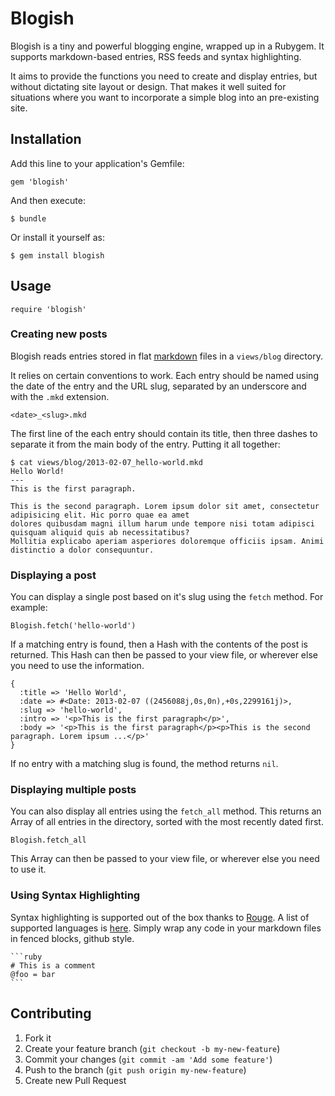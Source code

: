 # Blogish

Blogish is a tiny and powerful blogging engine, wrapped up in a Rubygem. It supports markdown-based entries, RSS feeds and syntax highlighting.

It aims to provide the functions you need to create and display entries, but without dictating site layout or design. That makes it well suited for situations where you want to incorporate a simple blog into an pre-existing site.

## Installation

Add this line to your application's Gemfile:

    gem 'blogish'

And then execute:

    $ bundle

Or install it yourself as:

    $ gem install blogish

## Usage

```
require 'blogish'
```

### Creating new posts

Blogish reads entries stored in flat [markdown](http://daringfireball.net/projects/markdown/) files in a `views/blog` directory.

It relies on certain conventions to work. Each entry should be named using the date of the entry and the URL slug, separated by an underscore and with the `.mkd` extension.

```
<date>_<slug>.mkd
```

The first line of the each entry should contain its title, then three dashes to separate it from the main body of the entry. Putting it all together:

```
$ cat views/blog/2013-02-07_hello-world.mkd
Hello World!
---
This is the first paragraph.

This is the second paragraph. Lorem ipsum dolor sit amet, consectetur adipisicing elit. Hic porro quae ea amet 
dolores quibusdam magni illum harum unde tempore nisi totam adipisci quisquam aliquid quis ab necessitatibus? 
Mollitia explicabo aperiam asperiores doloremque officiis ipsam. Animi distinctio a dolor consequuntur.
```

### Displaying a post

You can display a single post based on it's slug using the `fetch` method. For example:

```
Blogish.fetch('hello-world')
```

If a matching entry is found, then a Hash with the contents of the post is returned. This Hash can then be passed to your view file, or wherever else you need to use the information.

```
{
  :title => 'Hello World',
  :date => #<Date: 2013-02-07 ((2456088j,0s,0n),+0s,2299161j)>,
  :slug => 'hello-world',
  :intro => '<p>This is the first paragraph</p>',
  :body => '<p>This is the first paragraph</p><p>This is the second paragraph. Lorem ipsum ...</p>'
}
```

If no entry with a matching slug is found, the method returns `nil`. 

### Displaying multiple posts

You can also display all entries using the `fetch_all` method. This returns an Array of all entries in the directory, sorted with the most recently dated first.

```
Blogish.fetch_all
```

This Array can then be passed to your view file, or wherever else you need to use it.

### Using Syntax Highlighting

Syntax highlighting is supported out of the box thanks to [Rouge](https://github.com/jayferd/rouge). A list of supported languages is [here](http://rouge.jayferd.us/demo). Simply wrap any code in your markdown files in fenced blocks, github style.

<pre><code>```ruby
# This is a comment
@foo = bar
```
</code></pre>

## Contributing

1. Fork it
2. Create your feature branch (`git checkout -b my-new-feature`)
3. Commit your changes (`git commit -am 'Add some feature'`)
4. Push to the branch (`git push origin my-new-feature`)
5. Create new Pull Request
